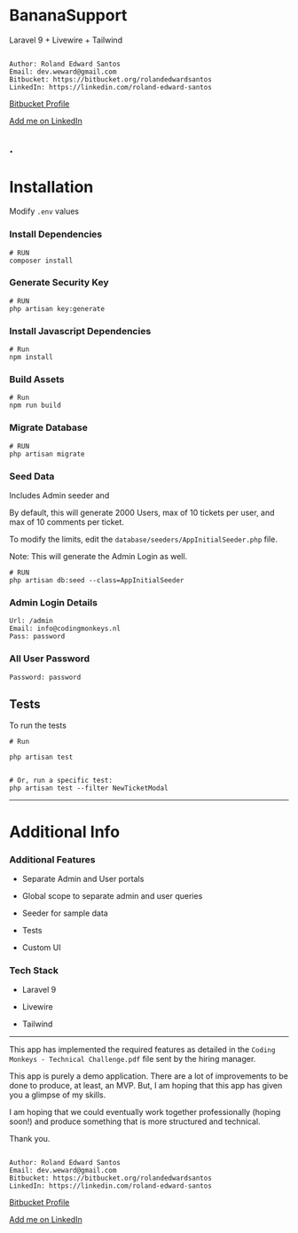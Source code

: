 # BananaSupport

Laravel 9 + Livewire + Tailwind 

```

Author: Roland Edward Santos
Email: dev.weward@gmail.com
Bitbucket: https://bitbucket.org/rolandedwardsantos
LinkedIn: https://linkedin.com/roland-edward-santos

```
[Bitbucket Profile](https://bitbucket.org/rolandedwardsantos)

[Add me on LinkedIn](https://linkedin.com/roland-edward-santos)

.
---

# Installation

Modify `.env` values

### Install Dependencies 

```
# RUN
composer install
```

### Generate Security Key

```
# RUN
php artisan key:generate
```

### Install Javascript Dependencies

```
# Run
npm install
```

### Build Assets

```
# Run
npm run build
```

### Migrate Database

```
# RUN
php artisan migrate
```

### Seed Data

Includes Admin seeder and

By default, this will generate 2000 Users, max of 10 tickets per user, and max of 10 comments per ticket.

To modify the limits, edit the `database/seeders/AppInitialSeeder.php` file.

Note: This will generate the Admin Login as well.

```
# RUN
php artisan db:seed --class=AppInitialSeeder
```


### Admin Login Details

```
Url: /admin
Email: info@codingmonkeys.nl
Pass: password
```

### All User Password

```
Password: password
```

## Tests

To run the tests

```
# Run

php artisan test


# Or, run a specific test:
php artisan test --filter NewTicketModal
```


---

# Additional Info

### Additional Features

- Separate Admin and User portals

- Global scope to separate admin and user queries

- Seeder for sample data

- Tests

- Custom UI


### Tech Stack 

- Laravel 9

- Livewire

- Tailwind


---

This app has implemented the required features as detailed in the `Coding Monkeys - Technical Challenge.pdf` file sent by the hiring manager. 

This app is purely a demo application. There are a lot of improvements to be done to produce, at least, an MVP. 
But, I am hoping that this app has given you a glimpse of my skills.

I am hoping that we could eventually work together professionally (hoping soon!) and produce something that is more structured and technical.

Thank you. 

```

Author: Roland Edward Santos
Email: dev.weward@gmail.com
Bitbucket: https://bitbucket.org/rolandedwardsantos
LinkedIn: https://linkedin.com/roland-edward-santos

```

[Bitbucket Profile](https://bitbucket.org/rolandedwardsantos)

[Add me on LinkedIn](https://linkedin.com/roland-edward-santos)
